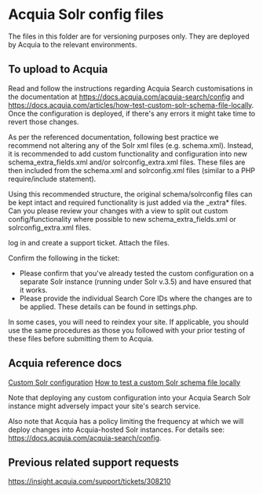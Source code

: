 # Acquia Solr config files

The files in this folder are for versioning purposes only.  They are deployed by Acquia to the relevant environments.

## To upload to Acquia

Read and follow the instructions regarding Acquia Search customisations in the documentation at https://docs.acquia.com/acquia-search/config and https://docs.acquia.com/articles/how-test-custom-solr-schema-file-locally.  Once the configuration is deployed, if there's any errors it might take time to revert those changes.

As per the referenced documentation, following best practice we recommend not altering any of the Solr xml files (e.g. schema.xml). Instead, it is recommended to add custom functionality and configuration into new schema_extra_fields.xml and/or solrconfig_extra.xml files. These files are then included from the schema.xml and solrconfig.xml files (similar to a PHP require/include statement).

Using this recommended structure, the original schema/solrconfig files can be kept intact and required functionality is just added via the _extra* files. Can you please review your changes with a view to split out custom config/functionality where possible to new schema_extra_fields.xml or solrconfig_extra.xml files.

log in and create a support ticket.  Attach the files.

Confirm the following in the ticket:
- Please confirm that you've already tested the custom configuration on a separate Solr instance (running under Solr v.3.5) and have ensured that it works.
- Please provide the individual Search Core IDs where the changes are to be applied.  These details can be found in settings.php.

In some cases, you will need to reindex your site. If applicable, you should use the same procedures as those you followed with your prior testing of these files before submitting them to Acquia.

## Acquia reference docs
[Custom Solr configuration](https://docs.acquia.com/acquia-search/config)
[How to test a custom Solr schema file locally](https://docs.acquia.com/articles/how-test-custom-solr-schema-file-locally)

Note that deploying any custom configuration into your Acquia Search Solr instance might adversely impact your site's search service.

Also note that Acquia has a policy limiting the frequency at which we will deploy changes into Acquia-hosted Solr instances. For details see: https://docs.acquia.com/acquia-search/config.

## Previous related support requests
https://insight.acquia.com/support/tickets/308210
